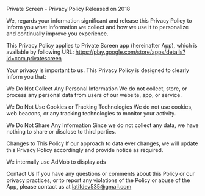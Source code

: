 Private Screen - Privacy Policy
Released on 2018

We, regards your information significant and release this Privacy Policy to inform you what information we collect and how we use it to personalize and continually improve you experience.

This Privacy Policy applies to Private Screen app (hereinafter App), which is available by following URL: https://play.google.com/store/apps/details?id=com.privatescreen

Your privacy is important to us. This Privacy Policy is designed to clearly inform you that:

We Do Not Collect Any Personal Information
We do not collect, store, or process any personal data from users of our website, app, or service.

We Do Not Use Cookies or Tracking Technologies
We do not use cookies, web beacons, or any tracking technologies to monitor your activity.

We Do Not Share Any Information
Since we do not collect any data, we have nothing to share or disclose to third parties.

Changes to This Policy
If our approach to data ever changes, we will update this Privacy Policy accordingly and provide notice as required.

We internally use AdMob to display ads

Contact Us
If you have any questions or comments about this Policy or our privacy practices, or to report any violations of the Policy or abuse of the App, please contact us at latifdev535@gmail.com

